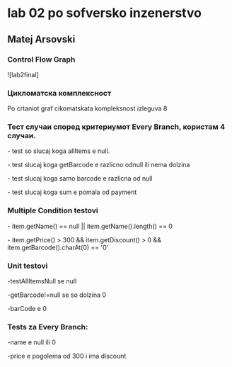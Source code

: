 <h1>lab 02 po sofversko inzenerstvo</h1>
<h2>Matej Arsovski</h2>
<h3>Control Flow Graph</h3>

![lab2final]


<h3>Цикломатска комплексност</h3>
<p>Po crtaniot graf cikomatskata kompleksnost izleguva 8</p>

<h3>Тест случаи според критериумот Every Branch, користам 4 случаи.</h3>
<p>- test so slucaj koga allItems e null.<br></p>
<p>- test slucaj koga getBarcode e razlicno odnull ili nema dolzina </p>
<p>- test slucaj koga samo barcode e razlicna od null</p>
<p>- test slucaj koga sum e pomala od payment </p>

<h3>Multiple Condition testovi</h3>

<p>- item.getName() == null || item.getName().length() == 0</p>
<p>- item.getPrice() > 300 && item.getDiscount() > 0 && item.getBarcode().charAt(0) == '0'</p>

<h3>Unit testovi</h3>

<p>-testAllItemsNull se null<br></p>
<p>-getBarcode!=null se so dolzina 0</p>
<p>-barCode e 0 </p>

<h3>Tests za Every Branch:</h3>

<p>-name e null ili 0<br></p>
<p>-price e pogolema od 300 i ima discount</p>